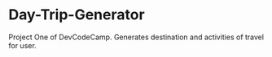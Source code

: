 # Day-Trip-Generator
Project One of DevCodeCamp. Generates destination and activities of travel for user. 
